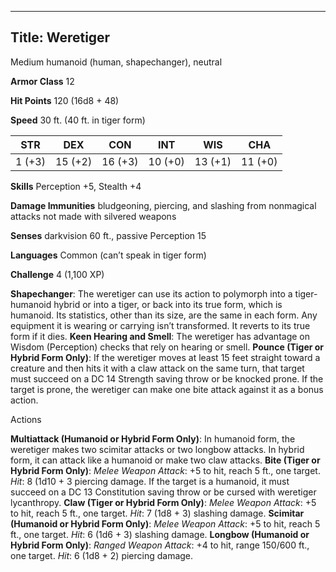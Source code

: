 -------------------------
Title: Weretiger
-------------------------


Medium humanoid (human, shapechanger), neutral

**Armor Class** 12

**Hit Points** 120 (16d8 + 48)

**Speed** 30 ft. (40 ft. in tiger form)

  STR|         DEX|         CON|         INT|         WIS|         CHA
  -----------| -----------| -----------| -----------| -----------| -----------|
   1 (+3)   | 15 (+2)   | 16 (+3)   | 10 (+0)   | 13 (+1)   | 11 (+0)

**Skills** Perception +5, Stealth +4

**Damage Immunities** bludgeoning, piercing, and slashing from
nonmagical attacks not made with silvered weapons

**Senses** darkvision 60 ft., passive Perception 15

**Languages** Common (can’t speak in tiger form)

**Challenge** 4 (1,100 XP)


**Shapechanger**: The weretiger can use its action to polymorph into
    a tiger-humanoid hybrid or into a tiger, or back into its true form,
    which is humanoid. Its statistics, other than its size, are the same
    in each form. Any equipment it is wearing or carrying
    isn’t transformed. It reverts to its true form if it dies.
**Keen Hearing and Smell**: The weretiger has advantage on
    Wisdom (Perception) checks that rely on hearing or smell.
**Pounce (Tiger or Hybrid Form Only)**: If the weretiger moves at
    least 15 feet straight toward a creature and then hits it with a
    claw attack on the same turn, that target must succeed on a DC 14
    Strength saving throw or be knocked prone. If the target is prone,
    the weretiger can make one bite attack against it as a bonus action.


Actions

**Multiattack (Humanoid or Hybrid Form Only)**: In humanoid form,
    the weretiger makes two scimitar attacks or two longbow attacks. In
    hybrid form, it can attack like a humanoid or make two claw attacks.
**Bite (Tiger or Hybrid Form Only)**: *Melee Weapon Attack*: +5 to
    hit, reach 5 ft., one target. *Hit*: 8 (1d10 + 3 piercing damage. If
    the target is a humanoid, it must succeed on a DC 13 Constitution
    saving throw or be cursed with weretiger lycanthropy.
**Claw (Tiger or Hybrid Form Only)**: *Melee Weapon Attack*: +5 to
    hit, reach 5 ft., one target. *Hit*: 7 (1d8 + 3) slashing damage.
**Scimitar (Humanoid or Hybrid Form Only)**: *Melee Weapon Attack*:
    +5 to hit, reach 5 ft., one target. *Hit*: 6 (1d6 + 3)
    slashing damage.
**Longbow (Humanoid or Hybrid Form Only)**: *Ranged Weapon Attack*:
    +4 to hit, range 150/600 ft., one target. *Hit*: 6 (1d8 + 2)
    piercing damage.

